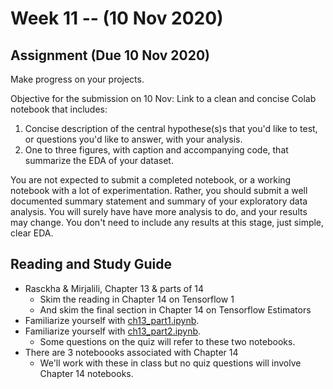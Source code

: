 
# Week 11 -- (10 Nov 2020)

## Assignment (Due 10 Nov 2020)

Make progress on your projects. 

Objective for the submission on 10 Nov: Link to a clean and concise Colab notebook that includes:

1. Concise description of the central hypothese(s)s that you'd like to test, or questions you'd like to answer, with your analysis.
2. One to three figures, with caption and accompanying code, that summarize the EDA of your dataset.

You are not expected to submit a completed notebook, or a working notebook with a lot of experimentation. 
Rather, you should submit a well documented summary statement and summary of your exploratory data analysis. 
You will surely have have more analysis to do, and your results may change. You don't need to include
any results at this stage, just simple, clear EDA.

## Reading and Study Guide

* Rasckha & Mirjalili, Chapter 13 & parts of 14
    * Skim the reading in Chapter 14 on Tensorflow 1
    * And skim the final section in Chapter 14 on Tensorflow Estimators
* Familiarize yourself with [ch13_part1.ipynb](https://github.com/rasbt/python-machine-learning-book-3rd-edition/blob/master/ch13/ch13_part1.ipynb).
* Familiarize yourself with [ch13_part2.ipynb](https://github.com/rasbt/python-machine-learning-book-3rd-edition/blob/master/ch13/ch13_part2.ipynb).
    * Some questions on the quiz will refer to these two notebooks.
* There are 3 noteboooks associated with Chapter 14
    * We'll work with these in class but no quiz questions will involve Chapter 14 notebooks.
